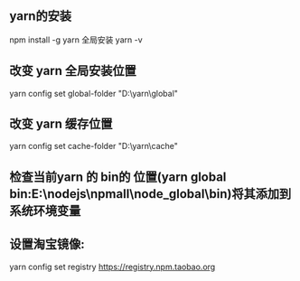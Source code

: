 ## yarn的安装
npm install -g yarn    全局安装
yarn  -v
## 改变 yarn 全局安装位置
yarn config  set global-folder "D:\yarn\global"
## 改变 yarn 缓存位置
yarn config set cache-folder "D:\yarn\cache"
## 检查当前yarn 的 bin的 位置(yarn global bin:E:\nodejs\npmall\node_global\bin)将其添加到系统环境变量
## 设置淘宝镜像:
yarn config set registry https://registry.npm.taobao.org

